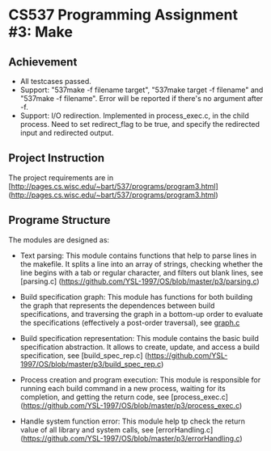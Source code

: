 # CS537 Programming Assignment #3: Make

## Achievement
- All testcases passed.
- Support: "537make -f filename target", "537make target -f filename"
  and "537make -f filename". Error will be reported if there's no
  argument after -f.
- Support: I/O redirection. Implemented in process_exec.c, in the
  child process.
  Need to set redirect_flag to be true, and specify the redirected
  input and redirected output. 

## Project Instruction
The project requirements are in
[http://pages.cs.wisc.edu/~bart/537/programs/program3.html]
(http://pages.cs.wisc.edu/~bart/537/programs/program3.html)

## Programe Structure
The modules are designed as:

- Text parsing: This module contains functions that help to parse
lines in the makefile. It splits a line into an array of strings,
checking whether the line begins with a tab or regular character,
and filters out blank lines, see [parsing.c]
(https://github.com/YSL-1997/OS/blob/master/p3/parsing.c)

- Build specification graph: This module has functions for both
building the graph that represents the dependences between build
specifications, and traversing the graph in a bottom-up order to
evaluate the specifications (effectively a post-order traversal),
see [graph.c](https://github.com/YSL-1997/OS/blob/master/p3/graph.c)

- Build specification representation: This module contains the basic
build specification abstraction. It allows to create, update, and
access a build specification, see [build_spec_rep.c]
(https://github.com/YSL-1997/OS/blob/master/p3/build_spec_rep.c)

- Process creation and program execution: This module is responsible
for running each build command in a new process, waiting for its
completion, and getting the return code, see [process_exec.c]
(https://github.com/YSL-1997/OS/blob/master/p3/process_exec.c)

- Handle system function error: This module help tp check the return
value of all library and system calls, see [errorHandling.c]
(https://github.com/YSL-1997/OS/blob/master/p3/errorHandling.c)



